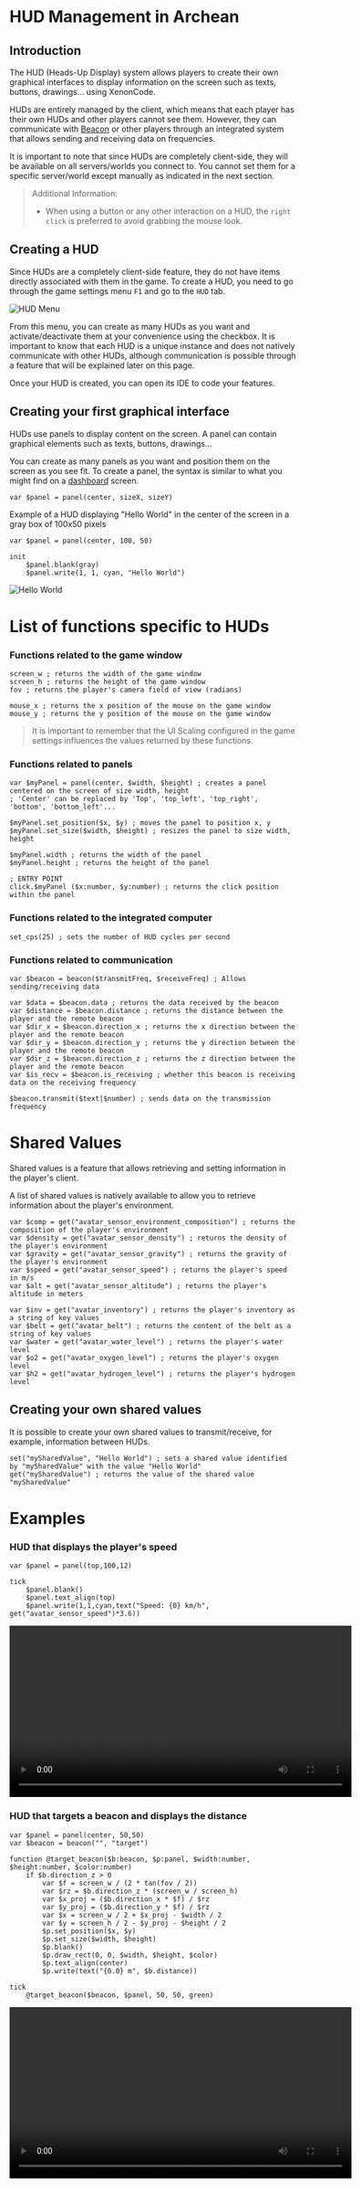 # HUD Management in Archean
## Introduction
The HUD (Heads-Up Display) system allows players to create their own graphical interfaces to display information on the screen such as texts, buttons, drawings... using XenonCode.

HUDs are entirely managed by the client, which means that each player has their own HUDs and other players cannot see them. However, they can communicate with [Beacon](../components/navigation/Beacon.md) or other players through an integrated system that allows sending and receiving data on frequencies.

It is important to note that since HUDs are completely client-side, they will be available on all servers/worlds you connect to. You cannot set them for a specific server/world except manually as indicated in the next section.

> Additional Information:
> - When using a button or any other interaction on a HUD, the `right click` is preferred to avoid grabbing the mouse look.

## Creating a HUD
Since HUDs are a completely client-side feature, they do not have items directly associated with them in the game. To create a HUD, you need to go through the game settings menu `F1` and go to the `HUD` tab.

![HUD Menu](hud-img/hudMenu.png)

From this menu, you can create as many HUDs as you want and activate/deactivate them at your convenience using the checkbox. It is important to know that each HUD is a unique instance and does not natively communicate with other HUDs, although communication is possible through a feature that will be explained later on this page.

Once your HUD is created, you can open its IDE to code your features.

## Creating your first graphical interface
HUDs use panels to display content on the screen. A panel can contain graphical elements such as texts, buttons, drawings...

You can create as many panels as you want and position them on the screen as you see fit.
To create a panel, the syntax is similar to what you might find on a [dashboard](dashboard.md) screen.
    
```xc
var $panel = panel(center, sizeX, sizeY)
```

Example of a HUD displaying "Hello World" in the center of the screen in a gray box of 100x50 pixels

```xc
var $panel = panel(center, 100, 50)

init
    $panel.blank(gray)
    $panel.write(1, 1, cyan, "Hello World")
```

![Hello World](hud-img/hudExample.png)

# List of functions specific to HUDs

### Functions related to the game window
```xc
screen_w ; returns the width of the game window
screen_h ; returns the height of the game window
fov ; returns the player's camera field of view (radians)

mouse_x ; returns the x position of the mouse on the game window
mouse_y ; returns the y position of the mouse on the game window
```
> It is important to remember that the UI Scaling configured in the game settings influences the values returned by these functions. 

### Functions related to panels
```xc
var $myPanel = panel(center, $width, $height) ; creates a panel centered on the screen of size width, height
; 'Center' can be replaced by 'Top', 'top_left', 'top_right', 'bottom', 'bottom_left'...

$myPanel.set_position($x, $y) ; moves the panel to position x, y
$myPanel.set_size($width, $height) ; resizes the panel to size width, height

$myPanel.width ; returns the width of the panel
$myPanel.height ; returns the height of the panel

; ENTRY POINT
click.$myPanel ($x:number, $y:number) ; returns the click position within the panel
```

### Functions related to the integrated computer
```xc
set_cps(25) ; sets the number of HUD cycles per second
```

### Functions related to communication
```xc
var $beacon = beacon($transmitFreq, $receiveFreq) ; Allows sending/receiving data

var $data = $beacon.data ; returns the data received by the beacon
var $distance = $beacon.distance ; returns the distance between the player and the remote beacon
var $dir_x = $beacon.direction_x ; returns the x direction between the player and the remote beacon
var $dir_y = $beacon.direction_y ; returns the y direction between the player and the remote beacon
var $dir_z = $beacon.direction_z ; returns the z direction between the player and the remote beacon
var $is_recv = $beacon.is_receiving ; whether this beacon is receiving data on the receiving frequency

$beacon.transmit($text|$number) ; sends data on the transmission frequency
```

# Shared Values
Shared values is a feature that allows retrieving and setting information in the player's client.

A list of shared values is natively available to allow you to retrieve information about the player's environment.

```xc
var $comp = get("avatar_sensor_environment_composition") ; returns the composition of the player's environment
var $density = get("avatar_sensor_density") ; returns the density of the player's environment
var $gravity = get("avatar_sensor_gravity") ; returns the gravity of the player's environment
var $speed = get("avatar_sensor_speed") ; returns the player's speed in m/s
var $alt = get("avatar_sensor_altitude") ; returns the player's altitude in meters

var $inv = get("avatar_inventory") ; returns the player's inventory as a string of key values
var $belt = get("avatar_belt") ; returns the content of the belt as a string of key values
var $water = get("avatar_water_level") ; returns the player's water level
var $o2 = get("avatar_oxygen_level") ; returns the player's oxygen level
var $h2 = get("avatar_hydrogen_level") ; returns the player's hydrogen level
```

## Creating your own shared values
It is possible to create your own shared values to transmit/receive, for example, information between HUDs.
```xc
set("mySharedValue", "Hello World") ; sets a shared value identified by "mySharedValue" with the value "Hello World"
get("mySharedValue") ; returns the value of the shared value "mySharedValue"
```

# Examples
### HUD that displays the player's speed
```xc
var $panel = panel(top,100,12)

tick
	$panel.blank()
	$panel.text_align(top)
	$panel.write(1,1,cyan,text("Speed: {0} km/h", get("avatar_sensor_speed")*3.6))
```
<video controls width="600">
    <source src="hud-img/speedDemo.mp4" type="video/mp4">
</video>

### HUD that targets a beacon and displays the distance
```xc
var $panel = panel(center, 50,50)
var $beacon = beacon("", "target")

function @target_beacon($b:beacon, $p:panel, $width:number, $height:number, $color:number)
    if $b.direction_z > 0
        var $f = screen_w / (2 * tan(fov / 2))
        var $rz = $b.direction_z * (screen_w / screen_h)
        var $x_proj = ($b.direction_x * $f) / $rz
        var $y_proj = ($b.direction_y * $f) / $rz
        var $x = screen_w / 2 + $x_proj - $width / 2
        var $y = screen_h / 2 - $y_proj - $height / 2
        $p.set_position($x, $y)
        $p.set_size($width, $height)
        $p.blank()
        $p.draw_rect(0, 0, $width, $height, $color)
        $p.text_align(center)
        $p.write(text("{0.0} m", $b.distance))

tick
    @target_beacon($beacon, $panel, 50, 50, green)
```
<video controls width="600">
    <source src="hud-img/targetDemo.mp4" type="video/mp4">
</video>